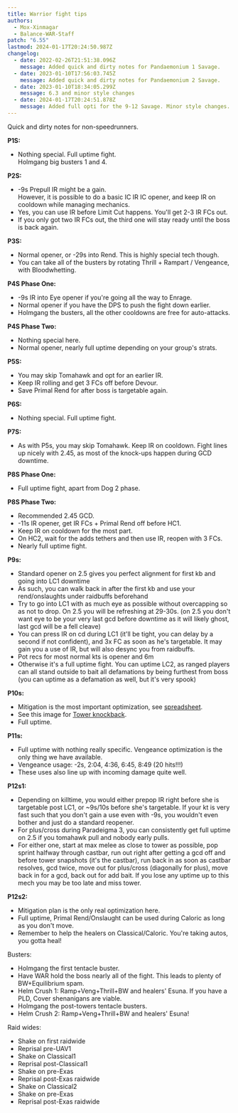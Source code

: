 ```yaml
---
title: Warrior fight tips
authors:
  - Mox-Xinmagar
  - Balance-WAR-Staff
patch: "6.55"
lastmod: 2024-01-17T20:24:50.987Z
changelog:
  - date: 2022-02-26T21:51:38.096Z
    message: Added quick and dirty notes for Pandaemonium 1 Savage.
  - date: 2023-01-10T17:56:03.745Z
    message: Added quick and dirty notes for Pandaemonium 2 Savage.
  - date: 2023-01-10T18:34:05.299Z
    message: 6.3 and minor style changes
  - date: 2024-01-17T20:24:51.878Z
    message: Added full opti for the 9-12 Savage. Minor style changes.
---
```

Quick and dirty notes for non-speedrunners.  

**P1S:**  
* Nothing special. Full uptime fight.  
Holmgang big busters 1 and 4.  

**P2S:**  
* -9s Prepull IR might be a gain.  
However, it is possible to do a basic IC IR IC opener, and keep IR on cooldown while managing mechanics.  
* Yes, you can use IR before Limit Cut happens. You'll get 2-3 IR FCs out.  
* If you only got two IR FCs out, the third one will stay ready until the boss is back again.  

**P3S:**  
* Normal opener, or -29s into Rend. This is highly special tech though.  
* You can take all of the busters by rotating Thrill + Rampart / Vengeance, with Bloodwhetting.  

**P4S Phase One:**  
* -9s IR into Eye opener if you're going all the way to Enrage.  
* Normal opener if you have the DPS to push the fight down earlier.  
* Holmgang the busters, all the other cooldowns are free for auto-attacks.  

**P4S Phase Two:**  
* Nothing special here.  
* Normal opener, nearly full uptime depending on your group's strats.

**P5S:**
* You may skip Tomahawk and opt for an earlier IR. 
* Keep IR rolling and get 3 FCs off before Devour. 
* Save Primal Rend for after boss is targetable again.

**P6S:**
* Nothing special. Full uptime fight.

**P7S:**
* As with P5s, you may skip Tomahawk. Keep IR on cooldown. Fight lines up nicely with 2.45, as most of the knock-ups happen during GCD downtime.

**P8S Phase One:**
* Full uptime fight, apart from Dog 2 phase.

**P8S Phase Two:**
* Recommended 2.45 GCD. 
* -11s IR opener, get IR FCs + Primal Rend off before HC1. 
* Keep IR on cooldown for the most part. 
* On HC2, wait for the adds tethers and then use IR, reopen with 3 FCs. 
* Nearly full uptime fight.



**P9s:**

* Standard opener on 2.5 gives you perfect alignment for first kb and going into LC1 downtime
* As such, you can walk back in after the first kb and use your rend/onslaughts under raidbuffs beforehand
* Try to go into LC1 with as much eye as possible without overcapping so as not to drop. On 2.5 you will be refreshing at 29-30s. (on 2.5 you don't want eye to be your very last gcd before downtime as it will likely ghost, last gcd will be a fell cleave)
* You can press IR on cd during LC1 (it'll be tight, you can delay by a second if not confident), and 3x FC as soon as he's targetable. It may gain you a use of IR, but will also desync you from raidbuffs.
* Pot recs for most normal kts is opener and 6m
* Otherwise it's a full uptime fight. You can uptime LC2, as ranged players can all stand outside to bait all defamations by being furthest from boss (you can uptime as a defamation as well, but it's very spook)

**P10s:**  
* Mitigation is the most important optimization, see [spreadsheet](
https://docs.google.com/spreadsheets/d/1R0PyFFwRgmJEMnu3U2p2-Kq4IYj9TGw6iUmV3P6A3u8/edit?usp=sharing).  
* See this image for [Tower knockback](https://github.com/Moxfi/XIV/blob/main/WAR/Encounters/P10s_tower_spot.png?raw=true).  
* Full uptime.

**P11s:**  
* Full uptime with nothing really specific. Vengeance optimization is the only thing we have available.
* Vengeance usage: -2s, 2:04, 4:36, 6:45, 8:49 (20 hits!!!)
* These uses also line up with incoming damage quite well.

**P12s1:**
* Depending on killtime, you would either prepop IR right before she is targetable post LC1, or ~9s/10s before she's targetable. If your kt is very fast such that you don't gain a use even with -9s, you wouldn't even bother and just do a standard reopener.  
* For plus/cross during Paradeigma 3, you can consistently get full uptime on 2.5 if you tomahawk pull and nobody early pulls.
* For either one, start at max melee as close to tower as possible, pop sprint halfway through castbar, run out right after getting a gcd off and before tower snapshots (it's the castbar), run back in as soon as castbar resolves, gcd twice, move out for plus/cross (diagonally for plus),  move back in for a gcd, back out for add bait. If you lose any uptime up to this mech you may be too late and miss tower. 

**P12s2:**  
* Mitigation plan is the only real optimization here.
* Full uptime, Primal Rend/Onslaught can be used during Caloric as long as you don't move.
* Remember to help the healers on Classical/Caloric. You're taking autos, you gotta heal!

Busters: 

* Holmgang the first tentacle buster. 
* Have WAR hold the boss nearly all of the fight. This leads to plenty of BW+Equilibrium spam. 
* Helm Crush 1: Ramp+Veng+Thrill+BW and healers' Esuna. If you have a PLD, Cover shenanigans are viable. 
* Holmgang the post-towers tentacle busters. 
* Helm Crush 2: Ramp+Veng+Thrill+BW and healers' Esuna!  

Raid wides: 
* Shake on first raidwide
* Reprisal pre-UAV1
* Shake on Classical1
* Reprisal post-Classical1
* Shake on pre-Exas
* Reprisal post-Exas raidwide
* Shake on Classical2
* Shake on pre-Exas
* Reprisal post-Exas raidwide